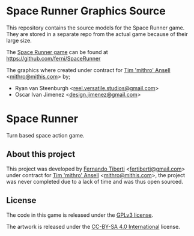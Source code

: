 
Space Runner Graphics Source
============================

This repository contains the source models for the Space Runner game. They are
stored in a separate repo from the actual game because of their large size.

The [Space Runner game](https://github.com/ferni/SpaceRunner) can be found
at https://github.com/ferni/SpaceRunner

The graphics where created under contract for 
[Tim 'mithro' Ansell](https://github.com/mithro) <<mithro@mithis.com>> by;
 * Ryan van Steenburgh <<reel.versatile.studios@gmail.com>>
 * Oscar Ivan Jimenez <<design.jimenez@gmail.com>>

Space Runner
===========
Turn based space action game.

About this project
------------------

This project was developed by 
[Fernando Tiberti](https://github.com/ferni) <<fertiberti@gmail.com>> 
under contract for 
[Tim 'mithro' Ansell](https://github.com/mithro) <<mithro@mithis.com>>, 
the project was never completed due to a lack of time and was thus open
sourced.

License
-------

The code in this game is released under the 
[GPLv3 license](https://www.gnu.org/licenses/gpl-3.0.en.html).

The artwork is released under the 
[CC-BY-SA 4.0 International](https://creativecommons.org/licenses/by-sa/4.0/)
license.

